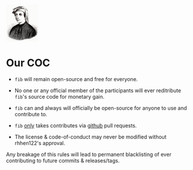 <img src=".github/fib.jpeg" height="100">

# Our COC

 - `fib` will remain open-source and free for everyone.

 - No one or any official member of the participants will ever reditribute `fib`'s source code for monetary gain.

 - `fib` can and always will officially be open-source for anyone to use and contribute to.

 - `fib` <u>only</u> takes contributes via <a href="http://github.com">github</a> pull requests.

 - The license & code-of-conduct may never be modified without rhhen122's approval.

Any breakage of this rules will lead to permanent blacklisting of ever contributing to future commits & releases/tags.